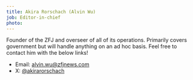 ```yaml
---
title: Akira Rorschach (Alvin Wu)
job: Editor-in-chief
photo: 
---
```


Founder of the ZFJ and overseer of all of its operations. Primarily covers government but will handle anything on an ad hoc basis. Feel free to contact him with the below links!

- Email: alvin.wu@zfjnews.com
- X: [@akirarorschach](https://twitter.com/AkiraRorschach)